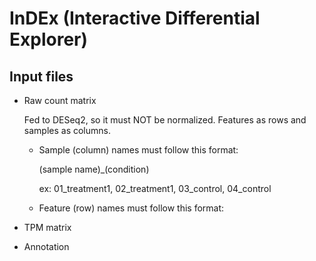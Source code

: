 # InDEx (Interactive Differential Explorer)

## Input files

- Raw count matrix

  Fed to DESeq2, so it must NOT be normalized. Features as rows and samples as columns.

  - Sample (column) names must follow this format:

    (sample name)_(condition)
    
    ex: 01_treatment1, 02_treatment1, 03_control, 04_control
    
  - Feature (row) names must follow this format:
  
    

- TPM matrix

- Annotation
